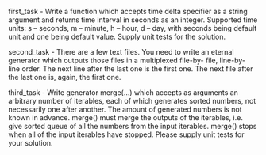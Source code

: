 first_task - Write a function which accepts time delta specifier as a string argument and returns time
interval in seconds as an integer. Supported time units: s – seconds, m – minute, h – hour, d –
day, with seconds being default unit and one being default value. Supply unit tests for the
solution.

second_task - There are a few text files. You need to write an eternal generator which outputs those files in a
multiplexed file-by- file, line-by- line order. The next line after the last one is the first one. The
next file after the last one is, again, the first one.

third_task - Write generator merge(…) which accepts as arguments an arbitrary number of iterables, each of
which generates sorted numbers, not necessarily one after another. The amount of generated
numbers is not known in advance. merge() must merge the outputs of the iterables, i.e. give
sorted queue of all the numbers from the input iterables. merge() stops when all of the input
iterables have stopped. Please supply unit tests for your solution.
